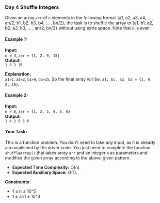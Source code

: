 ### Day 4 **Shuffle Integers**

Given an array `arr` of `n` elements in the following format {a1, a2, a3, a4, ... , an/2, b1, b2, b3, b4, ... , bn/2}, the task is to shuffle the array to {a1, b1, a2, b2, a3, b3, ... , an/2, bn/2} without using extra space. Note that `n` is even.

#### Example 1:

**Input:**  
`n = 4`, `arr = {1, 2, 9, 15}`  
**Output:**  
`1 9 2 15`

**Explanation:**  
`a1=1`, `a2=2`, `b1=9`, `b2=15`. So the final array will be: `a1, b1, a2, b2 = {1, 9, 2, 15}`.

#### Example 2:

**Input:**  
`n = 6`, `arr = {1, 2, 3, 4, 5, 6}`  
**Output:**  
`1 4 2 5 3 6`

#### Your Task:
This is a function problem. You don't need to take any input, as it is already accomplished by the driver code. You just need to complete the function `shuffleArray()` that takes array `arr` and an integer `n` as parameters and modifies the given array according to the above-given pattern.

- **Expected Time Complexity:** O(n).
- **Expected Auxiliary Space:** O(1).

**Constraints:**  
- 1 ≤ n ≤ 10^5  
- 1 ≤ arri ≤ 10^3
